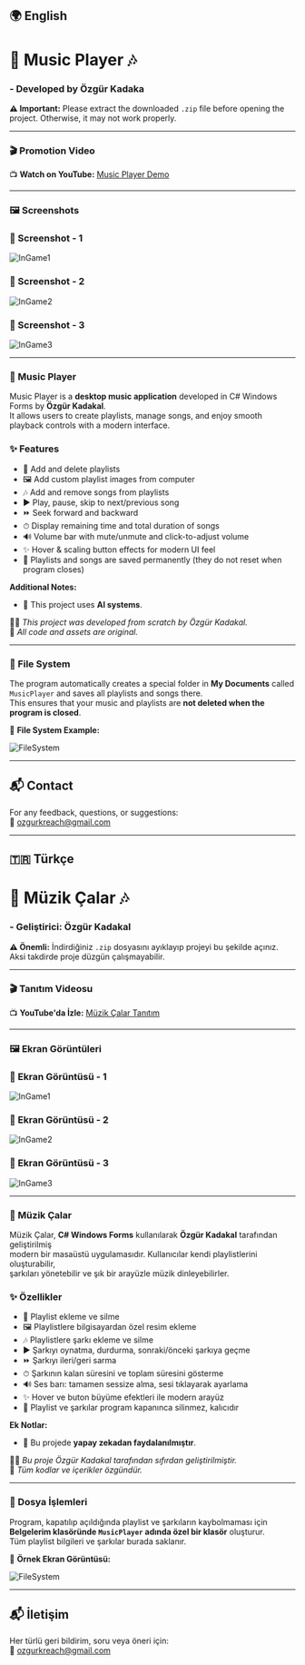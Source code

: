 ## 🌍 English

# 🎵 Music Player 🎶

### - Developed by Özgür Kadaka

**⚠️ Important:** Please extract the downloaded `.zip` file before opening the project. Otherwise, it may not work properly.

---

### 🎬 Promotion Video

📺 **Watch on YouTube:** [Music Player Demo](https://youtu.be/3Qga2CncjHE)

---

### 🖼️ Screenshots

### 🎵 Screenshot - 1

![InGame1](./MusicPlayer/ScreenShots/3.png)

### 🎵 Screenshot - 2
![InGame2](./MusicPlayer/ScreenShots/2.png)

### 🎵 Screenshot - 3
![InGame3](./MusicPlayer/ScreenShots/1.png)

---

### 🎵 Music Player

Music Player is a **desktop music application** developed in C# Windows Forms by **Özgür Kadakal**.  
It allows users to create playlists, manage songs, and enjoy smooth playback controls with a modern interface.

### ✨ Features

* 📂 Add and delete playlists
* 🖼️ Add custom playlist images from computer
* 🎶 Add and remove songs from playlists
* ▶️ Play, pause, skip to next/previous song
* ⏩ Seek forward and backward
* ⏱ Display remaining time and total duration of songs
* 🔊 Volume bar with mute/unmute and click-to-adjust volume
* ✨ Hover & scaling button effects for modern UI feel
* 💾 Playlists and songs are saved permanently (they do not reset when program closes)

**Additional Notes:**

* 🤖 This project uses **AI systems**.


🧑‍💻 *This project was developed from scratch by Özgür Kadakal.*  
📌 *All code and assets are original.*

---

### 📂 File System

The program automatically creates a special folder in **My Documents** called  
`MusicPlayer` and saves all playlists and songs there.  
This ensures that your music and playlists are **not deleted when the program is closed**.

📸 **File System Example:**  

![FileSystem](./MusicPlayer/ScreenShots/4.png)

---

## 📬 Contact

For any feedback, questions, or suggestions:  
📧 [ozgurkreach@gmail.com](mailto:ozgurkreach@gmail.com)

---

## 🇹🇷 Türkçe

# 🎵 Müzik Çalar 🎶

### - Geliştirici: Özgür Kadakal

**⚠️ Önemli:** İndirdiğiniz `.zip` dosyasını ayıklayıp projeyi bu şekilde açınız. Aksi takdirde proje düzgün çalışmayabilir.

---

### 🎬 Tanıtım Videosu

📺 **YouTube'da İzle:** [Müzik Çalar Tanıtım](https://youtu.be/3Qga2CncjHE)

---

### 🖼️ Ekran Görüntüleri

### 🎵 Ekran Görüntüsü - 1 

![InGame1](./MusicPlayer/ScreenShots/3.png)

### 🎵 Ekran Görüntüsü - 2 
![InGame2](./MusicPlayer/ScreenShots/2.png)

### 🎵 Ekran Görüntüsü - 3 
![InGame3](./MusicPlayer/ScreenShots/1.png)

---

### 🎵 Müzik Çalar

Müzik Çalar, **C# Windows Forms** kullanılarak **Özgür Kadakal** tarafından geliştirilmiş  
modern bir masaüstü uygulamasıdır. Kullanıcılar kendi playlistlerini oluşturabilir,  
şarkıları yönetebilir ve şık bir arayüzle müzik dinleyebilirler.

### ✨ Özellikler

* 📂 Playlist ekleme ve silme
* 🖼️ Playlistlere bilgisayardan özel resim ekleme
* 🎶 Playlistlere şarkı ekleme ve silme
* ▶️ Şarkıyı oynatma, durdurma, sonraki/önceki şarkıya geçme
* ⏩ Şarkıyı ileri/geri sarma
* ⏱ Şarkının kalan süresini ve toplam süresini gösterme
* 🔊 Ses barı: tamamen sessize alma, sesi tıklayarak ayarlama
* ✨ Hover ve buton büyüme efektleri ile modern arayüz
* 💾 Playlist ve şarkılar program kapanınca silinmez, kalıcıdır

**Ek Notlar:**

* 🤖 Bu projede **yapay zekadan faydalanılmıştır**.


🧑‍💻 *Bu proje Özgür Kadakal tarafından sıfırdan geliştirilmiştir.*  
📌 *Tüm kodlar ve içerikler özgündür.*

---

### 📂 Dosya İşlemleri

Program, kapatılıp açıldığında playlist ve şarkıların kaybolmaması için  
**Belgelerim klasöründe `MusicPlayer` adında özel bir klasör** oluşturur.  
Tüm playlist bilgileri ve şarkılar burada saklanır.  

📸 **Örnek Ekran Görüntüsü:**  

![FileSystem](./MusicPlayer/ScreenShots/4.png)

---

## 📬 İletişim

Her türlü geri bildirim, soru veya öneri için:  
📧 [ozgurkreach@gmail.com](mailto:ozgurkreach@gmail.com)

